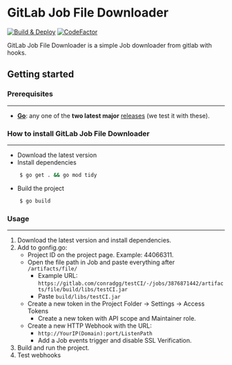 # GitLab Job File Downloader

[![Build & Deploy](https://github.com/conradgg/gitlab-job-file-downloader/actions/workflows/main.yml/badge.svg?branch=main)](https://github.com/conradgg/gitlab-job-file-downloader/actions/workflows/main.yml)
[![CodeFactor](https://www.codefactor.io/repository/github/conradgg/gitlab-job-file-downloader/badge)](https://www.codefactor.io/repository/github/conradgg/gitlab-job-file-downloader)

GitLab Job File Downloader is a simple Job downloader from gitlab with hooks.

## Getting started

### Prerequisites
***
- **[Go](https://go.dev/)**: any one of the **two latest major** [releases](https://go.dev/doc/devel/release) (we test it with these).

### How to install GitLab Job File Downloader
***
- Download the latest version
- Install dependencies

```bash
    $ go get . && go mod tidy
```
- Build the project

```bash
    $ go build
```

### Usage
***
1. Download the latest version and install dependencies.
2. Add to gonfig.go:
    - Project ID on the project page. Example: 44066311.
    - Open the file path in Job and paste everything after `/artifacts/file/`
        - Example URL:
    `https://gitlab.com/conradgg/testCI/-/jobs/3876871442/artifacts/file/build/libs/testCI.jar`
        - Paste `build/libs/testCI.jar`
    - Create a new token in the Project Folder -> Settings -> Access Tokens
        - Create a new token with API scope and Maintainer role.
    - Create a new HTTP Webhook with the URL:
        - `http://YourIP(Domain):port/ListenPath`
	    - Add a Job events trigger and disable SSL Verification.
3. Build and run the project.
4. Test webhooks
